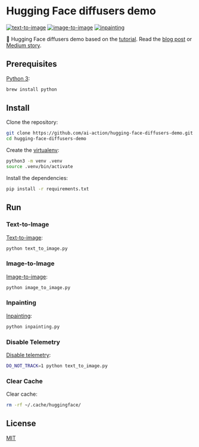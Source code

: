 # Hugging Face diffusers demo

[![text-to-image](https://github.com/ai-action/hugging-face-diffusers-demo/actions/workflows/text-to-image.yml/badge.svg)](https://github.com/ai-action/hugging-face-diffusers-demo/actions/workflows/text-to-image.yml)
[![image-to-image](https://github.com/ai-action/hugging-face-diffusers-demo/actions/workflows/image-to-image.yml/badge.svg)](https://github.com/ai-action/hugging-face-diffusers-demo/actions/workflows/image-to-image.yml)
[![inpainting](https://github.com/ai-action/hugging-face-diffusers-demo/actions/workflows/inpainting.yml/badge.svg)](https://github.com/ai-action/hugging-face-diffusers-demo/actions/workflows/inpainting.yml)

🤗 Hugging Face diffusers demo based on the [tutorial](https://huggingface.co/docs/diffusers/main/tutorials/autopipeline). Read the [blog post](https://remarkablemark.org/blog/2025/03/21/how-to-run-hugging-face-stable-diffusion-ai-model-on-mac/) or [Medium story](https://medium.com/@remarkablemark/how-to-run-hugging-face-stable-diffusion-on-mac-1076bf53083d).

## Prerequisites

[Python 3](https://www.python.org/):

```sh
brew install python
```

## Install

Clone the repository:

```sh
git clone https://github.com/ai-action/hugging-face-diffusers-demo.git
cd hugging-face-diffusers-demo
```

Create the [virtualenv](https://docs.python.org/library/venv.html):

```sh
python3 -m venv .venv
source .venv/bin/activate
```

Install the dependencies:

```sh
pip install -r requirements.txt
```

## Run

### Text-to-Image

[Text-to-image](https://huggingface.co/docs/diffusers/main/tutorials/autopipeline?autopipeline=text-to-image):

```sh
python text_to_image.py
```

### Image-to-Image

[Image-to-image](https://huggingface.co/docs/diffusers/main/tutorials/autopipeline?autopipeline=image-to-image):

```sh
python image_to_image.py
```

### Inpainting

[Inpainting](https://huggingface.co/docs/diffusers/main/tutorials/autopipeline?autopipeline=inpainting):

```sh
python inpainting.py
```

### Disable Telemetry

[Disable telemetry](https://huggingface.co/docs/huggingface_hub/package_reference/environment_variables#donottrack):

```sh
DO_NOT_TRACK=1 python text_to_image.py
```

### Clear Cache

Clear cache:

```sh
rm -rf ~/.cache/huggingface/
```

## License

[MIT](LICENSE)
